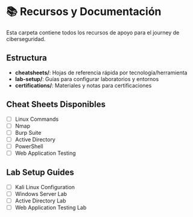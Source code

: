 # 📚 Recursos y Documentación

Esta carpeta contiene todos los recursos de apoyo para el journey de ciberseguridad.

## Estructura

- **cheatsheets/**: Hojas de referencia rápida por tecnología/herramienta
- **lab-setup/**: Guías para configurar laboratorios y entornos
- **certifications/**: Materiales y notas para certificaciones

## Cheat Sheets Disponibles

- [ ] Linux Commands
- [ ] Nmap
- [ ] Burp Suite
- [ ] Active Directory
- [ ] PowerShell
- [ ] Web Application Testing

## Lab Setup Guides

- [ ] Kali Linux Configuration
- [ ] Windows Server Lab
- [ ] Active Directory Lab
- [ ] Web Application Testing Lab
